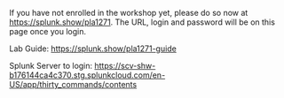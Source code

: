 If you have not enrolled in the workshop yet, please do so now at <a href="https://splunk.show/pla1271">https://splunk.show/pla1271</a>. The URL, login and password will be on this page once you login.

Lab Guide: <a href="https://splunk.show/pla1271-guide">https://splunk.show/pla1271-guide</a>

Splunk Server to login: <a href="https://scv-shw-b176144ca4c370.stg.splunkcloud.com/en-US/app/thirty_commands/contents">https://scv-shw-b176144ca4c370.stg.splunkcloud.com/en-US/app/thirty_commands/contents</a>


